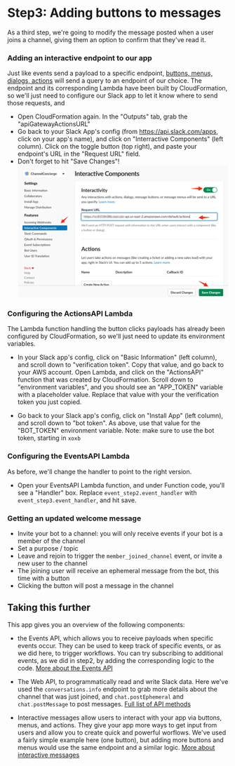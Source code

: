 
# Step3: Adding buttons to messages

As a third step, we're going to modify the message posted when a user joins a channel, giving them an option to confirm that they've read it. 



### Adding an interactive endpoint to our app

Just like events send a payload to a specific endpoint, [buttons, menus, dialogs, actions](https://api.slack.com/interactive-messages) will send a query to an endpoint of our choice.
The endpoint and its corresponding Lambda have been built by CloudFormation, so we'll just need to configure our Slack app to let it know where to send those requests, and 

- Open CloudFormation again. In the "Outputs" tab, grab the "apiGatewayActionsURL"
- Go back to your Slack App's config (from https://api.slack.com/apps, click on your app's name), and click on "Interractive Components" (left column). Click on the toggle button (top right), and paste your endpoint's URL in the "Request URL" field.
- Don't forget to hit "Save Changes"!
![interactive endpoint](docs/step3-interactive_components.png)


### Configuring the ActionsAPI Lambda

The Lambda function handling the button clicks payloads has already been configured by CloudFormation, so we'll just need to update its environment variables.

- In your Slack app's config, click on "Basic Information" (left column), and scroll down to "verification token". Copy that value, and go back to your AWS account. Open Lambda, and click on the "ActionsAPI" function that was created by CloudFormation. Scroll down to "environment variables", and you should see an "APP_TOKEN" variable with a placeholder value. Replace that value with your the verification token you just copied.

- Go back to your Slack app's config, click on "Install App" (left column), and scroll down to "bot token". As above, use that value for the "BOT_TOKEN" environment variable.
Note: make sure to use the bot token, starting in `xoxb`

### Configuring the EventsAPI Lambda

As before, we'll change the handler to point to the right version.

- Open your EventsAPI Lambda function, and under Function code, you'll see a "Handler" box. Replace `event_step2.event_handler` with `event_step3.event_handler`, and hit save.

### Getting an updated welcome message

- Invite your bot to a channel: you will only receive events if your bot is a member of the channel
- Set a purpose / topic
- Leave and rejoin to trigger the `member_joined_channel` event, or invite a new user to the channel
- The joining user will receive an ephemeral message from the bot, this time with a button
- Clicking the button will post a message in the channel


## Taking this further

This app gives you an overview of the following components:

- the Events API, which allows you to receive payloads when specific events occur. They can be used to keep track of specific events, or as we did here, to trigger workflows.
You can try subscribing to additional events, as we did in step2, by adding the corresponding logic to the code.
[More about the Events API](https://api.slack.com/events-api)

- The Web API, to programmatically read and write Slack data. Here we've used the `conversations.info` endpoint to grab more details about the channel that was just joined, and `chat.postEphemeral` and `chat.postMessage` to post messages.
[Full list of API methods](https://api.slack.com/methods)

- Interactive messages allow users to interact with your app via buttons, menus, and actions. They give your app more ways to get input from users and allow you to create quick and powerful worflows. 
We've used a fairly simple example here (one button), but adding more buttons and menus would use the same endpoint and a similar logic.
[More about interactive messages](https://api.slack.com/interactive-messages)









